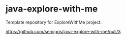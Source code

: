 # java-explore-with-me
Template repository for ExploreWithMe project.

https://github.com/semigris/java-explore-with-me/pull/3